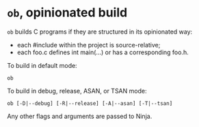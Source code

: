 `ob`, opinionated build
=======================

`ob` builds C programs if they are structured in its opinionated way:
- each #include within the project is source-relative;
- each foo.c defines int main(...) or has a corresponding foo.h.

To build in default mode:

    ob

To build in debug, release, ASAN, or TSAN mode:

    ob [-D|--debug] [-R|--release] [-A|--asan] [-T|--tsan]

Any other flags and arguments are passed to Ninja.
